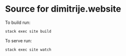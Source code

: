 # Source for dimitrije.website

To build run:
```bash
stack exec site build
```

To serve run:
```
stack exec site watch
```
